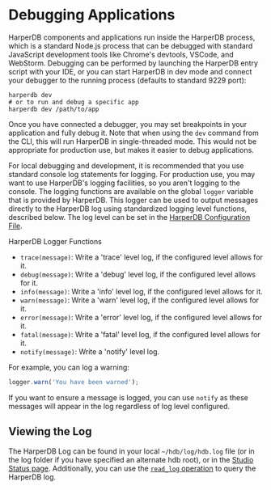 # Debugging Applications

HarperDB components and applications run inside the HarperDB process, which is a standard Node.js process that can be debugged with standard JavaScript development tools like Chrome's devtools, VSCode, and WebStorm. Debugging can be performed by launching the HarperDB entry script with your IDE, or you can start HarperDB in dev mode and connect your debugger to the running process (defaults to standard 9229 port):

```
harperdb dev
# or to run and debug a specific app
harperdb dev /path/to/app
```

Once you have connected a debugger, you may set breakpoints in your application and fully debug it. Note that when using the `dev` command from the CLI, this will run HarperDB in single-threaded mode. This would not be appropriate for production use, but makes it easier to debug applications.

For local debugging and development, it is recommended that you use standard console log statements for logging. For production use, you may want to use HarperDB's logging facilities, so you aren't logging to the console. The logging functions are available on the global `logger` variable that is provided by HarperDB. This logger can be used to output messages directly to the HarperDB log using standardized logging level functions, described below. The log level can be set in the [HarperDB Configuration File](../../deployments/configuration.md).

HarperDB Logger Functions

* `trace(message)`: Write a 'trace' level log, if the configured level allows for it.
* `debug(message)`: Write a 'debug' level log, if the configured level allows for it.
* `info(message)`: Write a 'info' level log, if the configured level allows for it.
* `warn(message)`: Write a 'warn' level log, if the configured level allows for it.
* `error(message)`: Write a 'error' level log, if the configured level allows for it.
* `fatal(message)`: Write a 'fatal' level log, if the configured level allows for it.
* `notify(message)`: Write a 'notify' level log.

For example, you can log a warning:

```javascript
logger.warn('You have been warned');
```

If you want to ensure a message is logged, you can use `notify` as these messages will appear in the log regardless of log level configured.

## Viewing the Log

The HarperDB Log can be found in your local `~/hdb/log/hdb.log` file (or in the log folder if you have specified an alternate hdb root), or in the [Studio Status page](../../administration/harper-studio/instance-metrics.md). Additionally, you can use the [`read_log` operation](../operations-api/logs.md) to query the HarperDB log.
